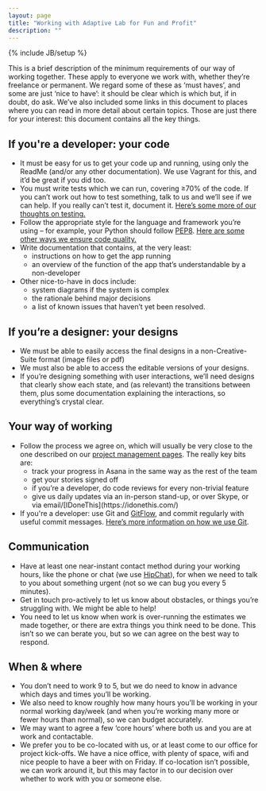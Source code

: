 ```yaml
---
layout: page
title: "Working with Adaptive Lab for Fun and Profit"
description: ""
---
```

{% include JB/setup %}

This is a brief description of the minimum requirements of our way of working together. These apply to everyone we work with, whether they’re freelance or permanent. We regard some of these as ‘must haves’, and some are just ‘nice to have’: it should be clear which is which but, if in doubt, do ask. We’ve also included some links in this document to places where you can read in more detail about certain topics. Those are just there for your interest: this document contains all the key things.


If you're a developer: your code
--------------------------------

* It must be easy for us to get your code up and running, using only the ReadMe (and/or any other documentation). We use Vagrant for this, and it’d be great if you did too.
* You must write tests which we can run, covering ≥70% of the code. If you can’t work out how to test something, talk to us and we’ll see if we can help. If you really can’t test it, document it. [Here’s some more of our thoughts on testing.](/pages/testing.html)
* Follow the appropriate style for the language and framework you’re using – for example, your Python should follow [PEP8](http://www.python.org/dev/peps/pep-0008/). [Here are some other ways we ensure code quality.](/pages/ensuring-quality.html)
* Write documentation that contains, at the very least:
    <ul>
        <li>instructions on how to get the app running</li>
        <li>an overview of the function of the app that’s understandable by a non-developer</li>
    </ul>
* Other nice-to-have in docs include:
    <ul>
        <li>system diagrams if the system is complex</li>
        <li>the rationale behind major decisions</li>
        <li>a list of known issues that haven’t yet been resolved.</li>
    </ul>

If you’re a designer: your designs
----------------------------------

* We must be able to easily access the final designs in a non-Creative-Suite format (image files or pdf)
* We must also be able to access the editable versions of your designs.
* If you’re designing something with user interactions, we’ll need designs that clearly show each state, and (as relevant) the transitions between them, plus some documentation explaining the interactions, so everything’s crystal clear.

Your way of working
-------------------

* Follow the process we agree on, which will usually be very close to the one described on our [project management pages](/pages/project-management.html). The really key bits are:
    <ul>
        <li>track your progress in Asana in the same way as the rest of the team</li>
        <li>get your stories signed off</li>
        <li>if you’re a developer, do code reviews for every non-trivial feature</li>
        <li>give us daily updates via an in-person stand-up, or over Skype, or via email/[IDoneThis](https://idonethis.com/)</li>
    </ul>
* If you're a developer: use Git and [GitFlow](http://jeffkreeftmeijer.com/2010/why-arent-you-using-git-flow/), and commit regularly with useful commit messages. [Here’s more information on how we use Git](/pages/using-git.html).

Communication
-------------

* Have at least one near-instant contact method during your working hours, like the phone or chat (we use [HipChat](http://www.hipchat.com)), for when we need to talk to you about something urgent (not so we can bug you every 5 minutes).
* Get in touch pro-actively to let us know about obstacles, or things you’re struggling with. We might be able to help!
* You need to let us know when work is over-running the estimates we made together, or there are extra things you think need to be done. This isn’t so we can berate you, but so we can agree on the best way  to respond.

When & where
------------

* You don’t need to work 9 to 5, but we do need to know in advance which days and times you’ll be working.
* We also need to know roughly how many hours you’ll be working in your normal working day/week (and when you’re working many more or fewer hours than normal), so we can budget accurately.
* We may want to agree a few ‘core hours’ where both us and you are at work and contactable.
* We prefer you to be co-located with us, or at least come to our office for project kick-offs. We have a nice office, with plenty of space, wifi and nice people to have a beer with on Friday. If co-location isn’t possible, we can work around it, but this may factor in to our decision over whether to work with you or someone else.
